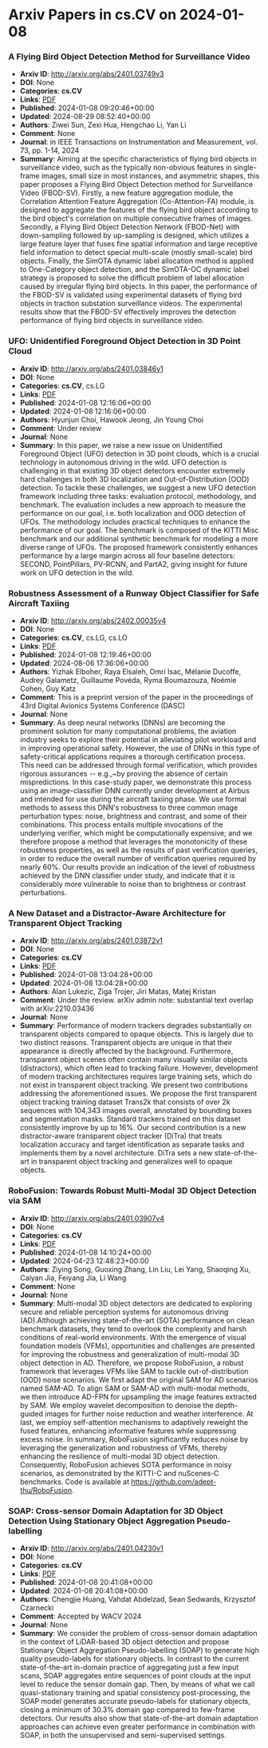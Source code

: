 # Arxiv Papers in cs.CV on 2024-01-08
### A Flying Bird Object Detection Method for Surveillance Video
- **Arxiv ID**: http://arxiv.org/abs/2401.03749v3
- **DOI**: None
- **Categories**: **cs.CV**
- **Links**: [PDF](http://arxiv.org/pdf/2401.03749v3)
- **Published**: 2024-01-08 09:20:46+00:00
- **Updated**: 2024-08-29 08:52:40+00:00
- **Authors**: Ziwei Sun, Zexi Hua, Hengchao Li, Yan Li
- **Comment**: None
- **Journal**: in IEEE Transactions on Instrumentation and Measurement, vol. 73,
  pp. 1-14, 2024
- **Summary**: Aiming at the specific characteristics of flying bird objects in surveillance video, such as the typically non-obvious features in single-frame images, small size in most instances, and asymmetric shapes, this paper proposes a Flying Bird Object Detection method for Surveillance Video (FBOD-SV). Firstly, a new feature aggregation module, the Correlation Attention Feature Aggregation (Co-Attention-FA) module, is designed to aggregate the features of the flying bird object according to the bird object's correlation on multiple consecutive frames of images. Secondly, a Flying Bird Object Detection Network (FBOD-Net) with down-sampling followed by up-sampling is designed, which utilizes a large feature layer that fuses fine spatial information and large receptive field information to detect special multi-scale (mostly small-scale) bird objects. Finally, the SimOTA dynamic label allocation method is applied to One-Category object detection, and the SimOTA-OC dynamic label strategy is proposed to solve the difficult problem of label allocation caused by irregular flying bird objects. In this paper, the performance of the FBOD-SV is validated using experimental datasets of flying bird objects in traction substation surveillance videos. The experimental results show that the FBOD-SV effectively improves the detection performance of flying bird objects in surveillance video.



### UFO: Unidentified Foreground Object Detection in 3D Point Cloud
- **Arxiv ID**: http://arxiv.org/abs/2401.03846v1
- **DOI**: None
- **Categories**: **cs.CV**, cs.LG
- **Links**: [PDF](http://arxiv.org/pdf/2401.03846v1)
- **Published**: 2024-01-08 12:16:06+00:00
- **Updated**: 2024-01-08 12:16:06+00:00
- **Authors**: Hyunjun Choi, Hawook Jeong, Jin Young Choi
- **Comment**: Under review
- **Journal**: None
- **Summary**: In this paper, we raise a new issue on Unidentified Foreground Object (UFO) detection in 3D point clouds, which is a crucial technology in autonomous driving in the wild. UFO detection is challenging in that existing 3D object detectors encounter extremely hard challenges in both 3D localization and Out-of-Distribution (OOD) detection. To tackle these challenges, we suggest a new UFO detection framework including three tasks: evaluation protocol, methodology, and benchmark. The evaluation includes a new approach to measure the performance on our goal, i.e. both localization and OOD detection of UFOs. The methodology includes practical techniques to enhance the performance of our goal. The benchmark is composed of the KITTI Misc benchmark and our additional synthetic benchmark for modeling a more diverse range of UFOs. The proposed framework consistently enhances performance by a large margin across all four baseline detectors: SECOND, PointPillars, PV-RCNN, and PartA2, giving insight for future work on UFO detection in the wild.



### Robustness Assessment of a Runway Object Classifier for Safe Aircraft Taxiing
- **Arxiv ID**: http://arxiv.org/abs/2402.00035v4
- **DOI**: None
- **Categories**: **cs.CV**, cs.LG, cs.LO
- **Links**: [PDF](http://arxiv.org/pdf/2402.00035v4)
- **Published**: 2024-01-08 12:19:46+00:00
- **Updated**: 2024-08-06 17:36:06+00:00
- **Authors**: Yizhak Elboher, Raya Elsaleh, Omri Isac, Mélanie Ducoffe, Audrey Galametz, Guillaume Povéda, Ryma Boumazouza, Noémie Cohen, Guy Katz
- **Comment**: This is a preprint version of the paper in the proceedings of 43rd
  Digital Avionics Systems Conference (DASC)
- **Journal**: None
- **Summary**: As deep neural networks (DNNs) are becoming the prominent solution for many computational problems, the aviation industry seeks to explore their potential in alleviating pilot workload and in improving operational safety. However, the use of DNNs in this type of safety-critical applications requires a thorough certification process. This need can be addressed through formal verification, which provides rigorous assurances -- e.g.,~by proving the absence of certain mispredictions. In this case-study paper, we demonstrate this process using an image-classifier DNN currently under development at Airbus and intended for use during the aircraft taxiing phase. We use formal methods to assess this DNN's robustness to three common image perturbation types: noise, brightness and contrast, and some of their combinations. This process entails multiple invocations of the underlying verifier, which might be computationally expensive; and we therefore propose a method that leverages the monotonicity of these robustness properties, as well as the results of past verification queries, in order to reduce the overall number of verification queries required by nearly 60%. Our results provide an indication of the level of robustness achieved by the DNN classifier under study, and indicate that it is considerably more vulnerable to noise than to brightness or contrast perturbations.



### A New Dataset and a Distractor-Aware Architecture for Transparent Object Tracking
- **Arxiv ID**: http://arxiv.org/abs/2401.03872v1
- **DOI**: None
- **Categories**: **cs.CV**
- **Links**: [PDF](http://arxiv.org/pdf/2401.03872v1)
- **Published**: 2024-01-08 13:04:28+00:00
- **Updated**: 2024-01-08 13:04:28+00:00
- **Authors**: Alan Lukezic, Ziga Trojer, Jiri Matas, Matej Kristan
- **Comment**: Under the review. arXiv admin note: substantial text overlap with
  arXiv:2210.03436
- **Journal**: None
- **Summary**: Performance of modern trackers degrades substantially on transparent objects compared to opaque objects. This is largely due to two distinct reasons. Transparent objects are unique in that their appearance is directly affected by the background. Furthermore, transparent object scenes often contain many visually similar objects (distractors), which often lead to tracking failure. However, development of modern tracking architectures requires large training sets, which do not exist in transparent object tracking. We present two contributions addressing the aforementioned issues. We propose the first transparent object tracking training dataset Trans2k that consists of over 2k sequences with 104,343 images overall, annotated by bounding boxes and segmentation masks. Standard trackers trained on this dataset consistently improve by up to 16%. Our second contribution is a new distractor-aware transparent object tracker (DiTra) that treats localization accuracy and target identification as separate tasks and implements them by a novel architecture. DiTra sets a new state-of-the-art in transparent object tracking and generalizes well to opaque objects.



### RoboFusion: Towards Robust Multi-Modal 3D Object Detection via SAM
- **Arxiv ID**: http://arxiv.org/abs/2401.03907v4
- **DOI**: None
- **Categories**: **cs.CV**
- **Links**: [PDF](http://arxiv.org/pdf/2401.03907v4)
- **Published**: 2024-01-08 14:10:24+00:00
- **Updated**: 2024-04-23 12:48:23+00:00
- **Authors**: Ziying Song, Guoxing Zhang, Lin Liu, Lei Yang, Shaoqing Xu, Caiyan Jia, Feiyang Jia, Li Wang
- **Comment**: None
- **Journal**: None
- **Summary**: Multi-modal 3D object detectors are dedicated to exploring secure and reliable perception systems for autonomous driving (AD).Although achieving state-of-the-art (SOTA) performance on clean benchmark datasets, they tend to overlook the complexity and harsh conditions of real-world environments. With the emergence of visual foundation models (VFMs), opportunities and challenges are presented for improving the robustness and generalization of multi-modal 3D object detection in AD. Therefore, we propose RoboFusion, a robust framework that leverages VFMs like SAM to tackle out-of-distribution (OOD) noise scenarios. We first adapt the original SAM for AD scenarios named SAM-AD. To align SAM or SAM-AD with multi-modal methods, we then introduce AD-FPN for upsampling the image features extracted by SAM. We employ wavelet decomposition to denoise the depth-guided images for further noise reduction and weather interference. At last, we employ self-attention mechanisms to adaptively reweight the fused features, enhancing informative features while suppressing excess noise. In summary, RoboFusion significantly reduces noise by leveraging the generalization and robustness of VFMs, thereby enhancing the resilience of multi-modal 3D object detection. Consequently, RoboFusion achieves SOTA performance in noisy scenarios, as demonstrated by the KITTI-C and nuScenes-C benchmarks. Code is available at https://github.com/adept-thu/RoboFusion.



### SOAP: Cross-sensor Domain Adaptation for 3D Object Detection Using Stationary Object Aggregation Pseudo-labelling
- **Arxiv ID**: http://arxiv.org/abs/2401.04230v1
- **DOI**: None
- **Categories**: **cs.CV**
- **Links**: [PDF](http://arxiv.org/pdf/2401.04230v1)
- **Published**: 2024-01-08 20:41:08+00:00
- **Updated**: 2024-01-08 20:41:08+00:00
- **Authors**: Chengjie Huang, Vahdat Abdelzad, Sean Sedwards, Krzysztof Czarnecki
- **Comment**: Accepted by WACV 2024
- **Journal**: None
- **Summary**: We consider the problem of cross-sensor domain adaptation in the context of LiDAR-based 3D object detection and propose Stationary Object Aggregation Pseudo-labelling (SOAP) to generate high quality pseudo-labels for stationary objects. In contrast to the current state-of-the-art in-domain practice of aggregating just a few input scans, SOAP aggregates entire sequences of point clouds at the input level to reduce the sensor domain gap. Then, by means of what we call quasi-stationary training and spatial consistency post-processing, the SOAP model generates accurate pseudo-labels for stationary objects, closing a minimum of 30.3% domain gap compared to few-frame detectors. Our results also show that state-of-the-art domain adaptation approaches can achieve even greater performance in combination with SOAP, in both the unsupervised and semi-supervised settings.



